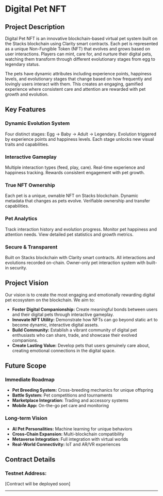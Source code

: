 <!DOCTYPE html>
<html lang="en">
<head>
  <meta charset="UTF-8">
  <meta name="viewport" content="width=device-width, initial-scale=1.0">
</head>
<body>
  <h1>Digital Pet NFT</h1>

  <h2>Project Description</h2>
  <p>Digital Pet NFT is an innovative blockchain-based virtual pet system built on the Stacks blockchain using Clarity smart contracts. Each pet is represented as a unique Non-Fungible Token (NFT) that evolves and grows based on user interactions. Players can mint, care for, and nurture their digital pets, watching them transform through different evolutionary stages from egg to legendary status.</p>
  <p>The pets have dynamic attributes including experience points, happiness levels, and evolutionary stages that change based on how frequently and lovingly users interact with them. This creates an engaging, gamified experience where consistent care and attention are rewarded with pet growth and evolution.</p>

  <h2>Key Features</h2>
  <h3>Dynamic Evolution System</h3>
  <p>Four distinct stages: Egg → Baby → Adult → Legendary. Evolution triggered by experience points and happiness levels. Each stage unlocks new visual traits and capabilities.</p>

  <h3>Interactive Gameplay</h3>
  <p>Multiple interaction types (feed, play, care). Real-time experience and happiness tracking. Rewards consistent engagement with pet growth.</p>

  <h3>True NFT Ownership</h3>
  <p>Each pet is a unique, ownable NFT on Stacks blockchain. Dynamic metadata that changes as pets evolve. Verifiable ownership and transfer capabilities.</p>

  <h3>Pet Analytics</h3>
  <p>Track interaction history and evolution progress. Monitor pet happiness and attention needs. View detailed pet statistics and growth metrics.</p>

  <h3>Secure & Transparent</h3>
  <p>Built on Stacks blockchain with Clarity smart contracts. All interactions and evolutions recorded on-chain. Owner-only pet interaction system with built-in security.</p>

  <h2>Project Vision</h2>
  <p>Our vision is to create the most engaging and emotionally rewarding digital pet ecosystem on the blockchain. We aim to:</p>
  <ul>
    <li><strong>Foster Digital Companionship:</strong> Create meaningful bonds between users and their digital pets through interactive gameplay.</li>
    <li><strong>Innovate NFT Utility:</strong> Demonstrate how NFTs can go beyond static art to become dynamic, interactive digital assets.</li>
    <li><strong>Build Community:</strong> Establish a vibrant community of digital pet enthusiasts who can share, trade, and showcase their evolved companions.</li>
    <li><strong>Create Lasting Value:</strong> Develop pets that users genuinely care about, creating emotional connections in the digital space.</li>
  </ul>

  <h2>Future Scope</h2>
  <h3>Immediate Roadmap</h3>
  <ul>
    <li><strong>Pet Breeding System:</strong> Cross-breeding mechanics for unique offspring</li>
    <li><strong>Battle System:</strong> Pet competitions and tournaments</li>
    <li><strong>Marketplace Integration:</strong> Trading and accessory systems</li>
    <li><strong>Mobile App:</strong> On-the-go pet care and monitoring</li>
  </ul>

  <h3>Long-term Vision</h3>
  <ul>
    <li><strong>AI Pet Personalities:</strong> Machine learning for unique behaviors</li>
    <li><strong>Cross-Chain Expansion:</strong> Multi-blockchain compatibility</li>
    <li><strong>Metaverse Integration:</strong> Full integration with virtual worlds</li>
    <li><strong>Real-World Connectivity:</strong> IoT and AR/VR experiences</li>
  </ul>

  <h2>Contract Details</h2>
  <h3>Testnet Address:</h3>
  <p>[Contract will be deployed soon]</p>

  <hr>
</body>
</html>
